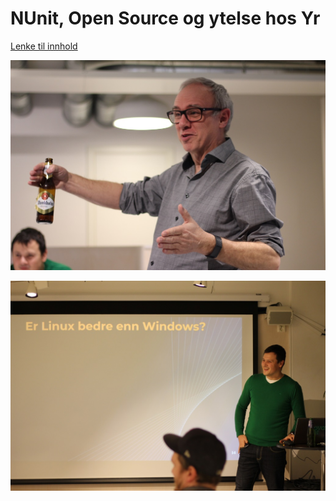 # NUnit, Open Source og ytelse hos Yr

[Lenke til innhold](https://github.com/novanet/fagkvelder/tree/master/20200218/content)


![Terje Sandstrøm](https://github.com/novanet/fagkvelder/blob/master/20200218/content/IMG_2531.jpg)

![Dmitry](https://github.com/novanet/fagkvelder/blob/master/20200218/content/IMG_2551.jpg)